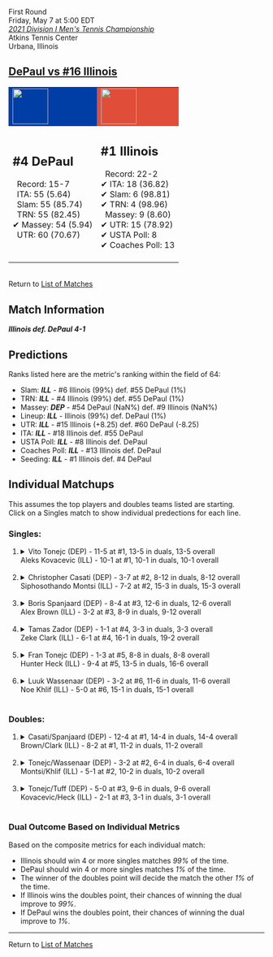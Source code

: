 First Round  
Friday, May 7 at 5:00 EDT  
[*2021 Division I Men's Tennis Championship*](../index.md)  
Atkins Tennis Center  
Urbana, Illinois  
## [DePaul vs #16 Illinois](https://www.ncaa.com/game/5833373)  

<table><tr style="background-color: #d9d9d9 !important"><td style="background-color: #003DA5 !important"><img src="https://www.ncaa.com/sites/default/files/images/logos/schools/d/depaul.70.png" width="70" height="70" /></td><td style="background-color: #E04E39 !important"><img src="https://www.ncaa.com/sites/default/files/images/logos/schools/i/illinois.70.png" width="70" height="70" /></td></tr><tr>
<td>  

<h2>#4 DePaul</h2>  
&nbsp; Record: 15-7<br>  
&nbsp; ITA: 55 (5.64)<br>  
&nbsp; Slam: 55 (85.74)<br>  
&nbsp; TRN: 55 (82.45)<br>  
&#10004; Massey: 54 (5.94)<br>  
&nbsp; UTR: 60 (70.67)<br>  
<br>  

</td>
<td>  

<h2>#1 Illinois</h2>  
&nbsp; Record: 22-2<br>  
&#10004; ITA: 18 (36.82)<br>  
&#10004; Slam: 6 (98.81)<br>  
&#10004; TRN: 4 (98.96)<br>  
&nbsp; Massey: 9 (8.60)<br>  
&#10004; UTR: 15 (78.92)<br>  
&#10004; USTA Poll: 8<br>  
&#10004; Coaches Poll: 13<br>  
<br>  

</td>
</tr></table>  


<br>Return to [List of Matches](../index.md)  

## Match Information  
***Illinois def. DePaul 4-1***  

## Predictions  

Ranks listed here are the metric's ranking within the field of 64:  
- Slam: ***ILL*** - #6 Illinois (99%) def. #55 DePaul (1%)  
- TRN: ***ILL*** - #4 Illinois (99%) def. #55 DePaul (1%)  
- Massey: ***DEP*** - #54 DePaul (NaN%) def. #9 Illinois (NaN%)  
- Lineup: ***ILL*** - Illinois (99%) def. DePaul (1%)  
- UTR: ***ILL*** - #15 Illinois (+8.25) def. #60 DePaul (-8.25)  
- ITA: ***ILL*** - #18 Illinois def. #55 DePaul  
- USTA Poll: ***ILL*** - #8 Illinois def. DePaul  
- Coaches Poll: ***ILL*** - #13 Illinois def. DePaul  
- Seeding: ***ILL*** - #1 Illinois def. #4 DePaul  

## Individual Matchups  
This assumes the top players and doubles teams listed are starting.  
Click on a Singles match to show individual predections for each line.  

### Singles:  

<ol>
<li><details>
<summary markdown="span">Vito Tonejc (DEP) - 11-5 at #1, 13-5 in duals, 13-5 overall<br>Aleks Kovacevic (ILL) - 10-1 at #1, 10-1 in duals, 10-1 overall</summary>
<h4>Predictions</h4><ul>
<li>Composite: <b><i>ILL</i></b> - Kovacevic (98%) def. Tonejc (2%)</li>  
<li>Slam: <b><i>ILL</i></b> - Kovacevic (98%) def. Tonejc (2%)</li>  
<li>TRN: <b><i>ILL</i></b> - Kovacevic (98%) def. Tonejc (2%)</li>  
<li>Massey: <b><i>DEP</i></b> - Tonejc (NaN%) def. Kovacevic (NaN%)</li>  
<li>UTR: <b><i>ILL</i></b> - Kovacevic (98%) def. Tonejc (2%)</li>  
<li>ITA: <b><i>DEP</i></b> - Tonejc (4.23) def. Kovacevic (4.00)</li>  
</ul>
</details>&nbsp;</li>
<li><details>
<summary markdown="span">Christopher Casati (DEP) - 3-7 at #2, 8-12 in duals, 8-12 overall<br>Siphosothando Montsi (ILL) - 7-2 at #2, 15-3 in duals, 15-3 overall</summary>
<h4>Predictions</h4><ul>
<li>Composite: <b><i>ILL</i></b> - Montsi (99%) def. Casati (1%)</li>  
<li>Slam: <b><i>ILL</i></b> - Montsi (99%) def. Casati (1%)</li>  
<li>TRN: <b><i>ILL</i></b> - Montsi (99%) def. Casati (1%)</li>  
<li>Massey: <b><i>DEP</i></b> - Casati (NaN%) def. Montsi (NaN%)</li>  
<li>UTR: <b><i>ILL</i></b> - Montsi (98%) def. Casati (2%)</li>  
<li>ITA: <b><i>ILL</i></b> - Montsi (4.79) def. Casati (0.00)</li>  
</ul>
</details>&nbsp;</li>
<li><details>
<summary markdown="span">Boris Spanjaard (DEP) - 8-4 at #3, 12-6 in duals, 12-6 overall<br>Alex Brown (ILL) - 3-2 at #3, 8-9 in duals, 9-12 overall</summary>
<h4>Predictions</h4><ul>
<li>Composite: <b><i>ILL</i></b> - Brown (95%) def. Spanjaard (5%)</li>  
<li>Slam: <b><i>ILL</i></b> - Brown (97%) def. Spanjaard (3%)</li>  
<li>TRN: <b><i>ILL</i></b> - Brown (97%) def. Spanjaard (3%)</li>  
<li>Massey: <b><i>DEP</i></b> - Spanjaard (NaN%) def. Brown (NaN%)</li>  
<li>UTR: <b><i>ILL</i></b> - Brown (92%) def. Spanjaard (8%)</li>  
<li>ITA: <b><i>DEP</i></b> - Spanjaard (2.02) def. Brown (1.47)</li>  
</ul>
</details>&nbsp;</li>
<li><details>
<summary markdown="span">Tamas Zador (DEP) - 1-1 at #4, 3-3 in duals, 3-3 overall<br>Zeke Clark (ILL) - 6-1 at #4, 16-1 in duals, 19-2 overall</summary>
<h4>Predictions</h4><ul>
<li>Composite: <b><i>ILL</i></b> - Clark (98%) def. Zador (2%)</li>  
<li>Slam: <b><i>ILL</i></b> - Clark (98%) def. Zador (2%)</li>  
<li>TRN: <b><i>ILL</i></b> - Clark (99%) def. Zador (1%)</li>  
<li>Massey: <b><i>DEP</i></b> - Zador (NaN%) def. Clark (NaN%)</li>  
<li>UTR: <b><i>ILL</i></b> - Clark (96%) def. Zador (4%)</li>  
<li>ITA: <b><i>ILL</i></b> - Clark (6.43) def. Zador (1.31)</li>  
</ul>
</details>&nbsp;</li>
<li><details>
<summary markdown="span">Fran Tonejc (DEP) - 1-3 at #5, 8-8 in duals, 8-8 overall<br>Hunter Heck (ILL) - 9-4 at #5, 13-5 in duals, 16-6 overall</summary>
<h4>Predictions</h4><ul>
<li>Composite: <b><i>ILL</i></b> - Heck (98%) def. Tonejc (2%)</li>  
<li>Slam: <b><i>ILL</i></b> - Heck (98%) def. Tonejc (2%)</li>  
<li>TRN: <b><i>ILL</i></b> - Heck (99%) def. Tonejc (1%)</li>  
<li>Massey: <b><i>DEP</i></b> - Tonejc (NaN%) def. Heck (NaN%)</li>  
<li>UTR: <b><i>ILL</i></b> - Heck (96%) def. Tonejc (4%)</li>  
<li>ITA: <b><i>ILL</i></b> - Heck (2.36) def. Tonejc (1.51)</li>  
</ul>
</details>&nbsp;</li>
<li><details>
<summary markdown="span">Luuk Wassenaar (DEP) - 3-2 at #6, 11-6 in duals, 11-6 overall<br>Noe Khlif (ILL) - 5-0 at #6, 15-1 in duals, 15-1 overall</summary>
<h4>Predictions</h4><ul>
<li>Composite: <b><i>ILL</i></b> - Khlif (98%) def. Wassenaar (2%)</li>  
<li>Slam: <b><i>ILL</i></b> - Khlif (99%) def. Wassenaar (1%)</li>  
<li>TRN: <b><i>ILL</i></b> - Khlif (99%) def. Wassenaar (1%)</li>  
<li>Massey: <b><i>DEP</i></b> - Wassenaar (NaN%) def. Khlif (NaN%)</li>  
<li>UTR: <b><i>ILL</i></b> - Khlif (97%) def. Wassenaar (3%)</li>  
<li>ITA: <b><i>ILL</i></b> - Khlif (3.59) def. Wassenaar (2.18)</li>  
</ul>
</details>&nbsp;</li>
</ol>

### Doubles:  

<ol>
<li><details>
<summary markdown="span">Casati/Spanjaard (DEP) - 12-4 at #1, 14-4 in duals, 14-4 overall<br>Brown/Clark (ILL) - 8-2 at #1, 11-2 in duals, 11-2 overall</summary>
<br>Sorry, we don't have any metrics for this match
</details>&nbsp;</li>
<li><details>
<summary markdown="span">Tonejc/Wassenaar (DEP) - 3-2 at #2, 6-4 in duals, 6-4 overall<br>Montsi/Khlif (ILL) - 5-1 at #2, 10-2 in duals, 10-2 overall</summary>
<br>Sorry, we don't have any metrics for this match
</details>&nbsp;</li>
<li><details>
<summary markdown="span">Tonejc/Tuff (DEP) - 5-0 at #3, 9-6 in duals, 9-6 overall<br>Kovacevic/Heck (ILL) - 2-1 at #3, 3-1 in duals, 3-1 overall</summary>
<br>Sorry, we don't have any metrics for this match
</details>&nbsp;</li>
</ol>

### Dual Outcome Based on Individual Metrics  
  
Based on the composite metrics for each individual match:  
- Illinois should win 4 or more singles matches _99%_ of the time.  
- DePaul should win 4 or more singles matches _1%_ of the time.  
- The winner of the doubles point will decide the match the other _1%_ of the time.  
- If Illinois wins the doubles point, their chances of winning the dual improve to _99%_.  
- If DePaul wins the doubles point, their chances of winning the dual improve to _1%_.  
  
------

Return to [List of Matches](../index.md)  
